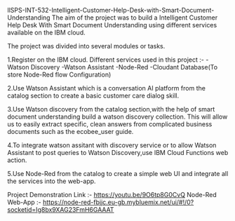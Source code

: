 llSPS-INT-532-Intelligent-Customer-Help-Desk-with-Smart-Document-Understanding
The aim of the project was to build a Intelligent Customer Help Desk With Smart Document 
Understanding using different services available on the IBM cloud.

The project was divided into several modules or tasks.

1.Register on the IBM cloud.
   Different services used in this project :- 
   -Watson Discovery 
   -Watson Assistant 
   -Node-Red
   -Cloudant Database(To store Node-Red flow Configuration)

2.Use Watson Assistant which is a conversation AI platform from the catalog section to 
  create a basic customer care dialog skill.

3.Use Watson discovery from the catalog section,with the help of smart document understanding 
  build a watson discovery collection. This will allow us to easily extract specific, clean answers 
  from complicated business documents such as the ecobee_user guide.

4.To integrate watson assitant with discovery service or to allow Watson Assistant to post 
  queries to Watson Discovery,use IBM Cloud Functions web action.

5.Use Node-Red from the catalog to create a simple web UI and integrate all the services 
  into the web-app.  
 
Project Demonstration Link :- https://youtu.be/9O6tp8G0CvQ
Node-Red Web-App :- https://node-red-fbjjc.eu-gb.mybluemix.net/ui/#!/0?socketid=Ig8bx9XAG23FmH6GAAAT
